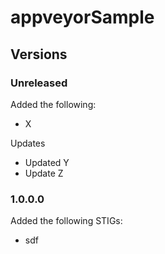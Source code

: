 # appveyorSample

## Versions

### Unreleased

Added the following:

* X

Updates

* Updated Y
* Update Z

### 1.0.0.0

Added the following STIGs:

* sdf
